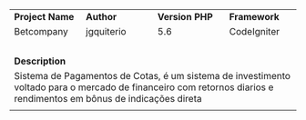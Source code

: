 <table style="width: 100%; border-collapse: collapse; margin-left: auto; margin-right: auto;" border="0" cellpadding="10">
<tbody>
<tr>
<td style="width: 25%;"><strong>Project Name</strong></td>
<td style="width: 25%;"><strong>Author</strong></td>
<td style="width: 25%;"><strong>Version PHP</strong></td>
<td style="width: 25%;"><strong>Framework</strong></td>
</tr>
<tr>
<td style="width: 25%;">Betcompany</td>
<td style="width: 25%;">jgquiterio</td>
<td style="width: 25%;">5.6</td>
<td style="width: 25%;">CodeIgniter</td>
</tr>
<tr>
<td style="width: 25%;">&nbsp;</td>
<td style="width: 25%;">&nbsp;</td>
<td style="width: 25%;">&nbsp;</td>
<td style="width: 25%;">&nbsp;</td>
</tr>
<tr>
<td style="width: 25%;"><strong>Description</strong></td>
<td style="width: 25%;">&nbsp;</td>
<td style="width: 25%;">&nbsp;</td>
<td style="width: 25%;">&nbsp;</td>
</tr>
<tr>
<td colspan="4">Sistema de Pagamentos de Cotas, &eacute; um sistema de investimento voltado para o mercado de financeiro com retornos diarios e rendimentos em b&ocirc;nus de indica&ccedil;&otilde;es direta</td>
</tr>
<tr>
<td style="width: 25%;" colspan="4"><img src="https://user-images.githubusercontent.com/109168134/178796482-3ccc8a8f-a86f-4306-a41e-1a9068c126a9.png" alt="" /></td>
</tr>
</tbody>
</table>
